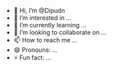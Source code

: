 - 👋 Hi, I’m @Dipudn
- 👀 I’m interested in ...
- 🌱 I’m currently learning ...
- 💞️ I’m looking to collaborate on ...
- 📫 How to reach me ...
- 😄 Pronouns: ...
- ⚡ Fun fact: ...

<!---
Dipudn/Dipudn is a ✨ special ✨ repository because its `README.md` (this file) appears on your GitHub profile.
You can click the Preview link to take a look at your changes.
--->
